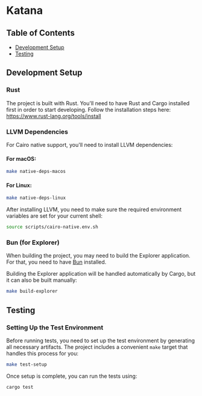 # Katana

## Table of Contents

- [Development Setup](#development-setup)
- [Testing](#testing)

## Development Setup

### Rust

The project is built with Rust. You'll need to have Rust and Cargo installed first in order to start developing.
Follow the installation steps here: https://www.rust-lang.org/tools/install

### LLVM Dependencies

For Cairo native support, you'll need to install LLVM dependencies:

#### For macOS:
```bash
make native-deps-macos
```

#### For Linux:
```bash
make native-deps-linux
```

After installing LLVM, you need to make sure the required environment variables are set for your current shell:

```bash
source scripts/cairo-native.env.sh
```

### Bun (for Explorer)

When building the project, you may need to build the Explorer application. For that, you need to have [Bun](https://bun.sh/docs/installation) installed.

Building the Explorer application will be handled automatically by Cargo, but it can also be built manually:

```bash
make build-explorer
```

## Testing

### Setting Up the Test Environment

Before running tests, you need to set up the test environment by generating all necessary artifacts. The project includes a convenient `make` target that handles this process for you:

```bash
make test-setup
```

Once setup is complete, you can run the tests using:

```bash
cargo test
```
